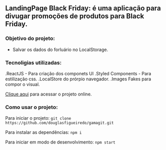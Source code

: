 ## LandingPage Black Friday: é uma aplicação para divugar promoções de produtos para Black Friday.


### Objetivo do projeto:
- Salvar os dados do forluário no LocalStorage.

### Tecnoligias utilizadas:

.ReactJS - Para criação dos componets UI
.Styled Components - Para estilização css.
.LocalStore do prórpio navegador.
.Images Fakes para compor o visual.


[Clique aqui](https://gamagit-blond.vercel.app/) para acessar o projeto online.


### Como usar o projeto:

Para iniciar o projeto:
`git clone https://github.com/douglasfigueiredo/gamagit.git`

Para instalar as dependências:
`npm i`

Para iniciar em modo de desenvolvimento:
`npm start`

